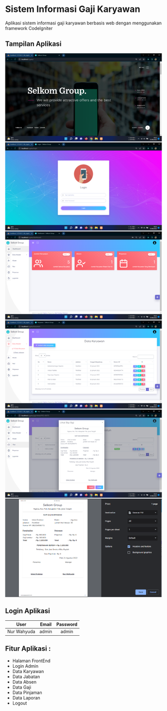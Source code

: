 # Sistem Informasi Gaji Karyawan
Aplikasi sistem informasi gaji karyawan berbasis web dengan menggunakan framework CodeIgniter

## Tampilan Aplikasi
![ss](assets/ss1.png)
![ss](assets/ss2.png)
![ss](assets/ss3.png)
![ss](assets/ss4.png)
![ss](assets/ss5.png)
![ss](assets/ss6.png)

## Login Aplikasi
|    User     | Email | Password |
|:-----------:|:-----:|:--------:|
| Nur Wahyuda | admin |  admin   |

## Fitur Aplikasi :
- Halaman FrontEnd
- Login Admin
- Data Karyawan
- Data Jabatan
- Data Absen
- Data Gaji
- Data Pinjaman
- Data Laporan
- Logout